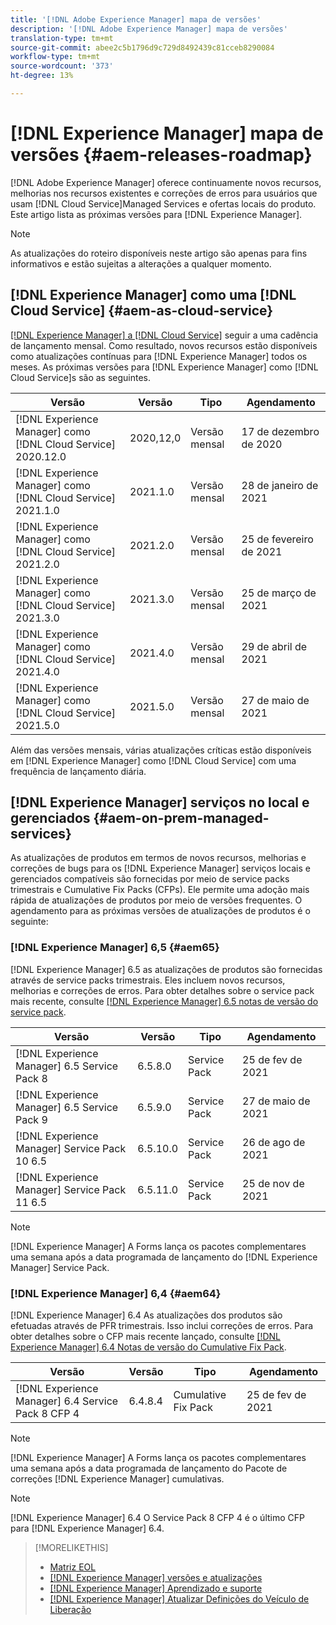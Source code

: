 ```yaml
---
title: '[!DNL Adobe Experience Manager] mapa de versões'
description: '[!DNL Adobe Experience Manager] mapa de versões'
translation-type: tm+mt
source-git-commit: abee2c5b1796d9c729d8492439c81cceb8290084
workflow-type: tm+mt
source-wordcount: '373'
ht-degree: 13%

---
```



# [!DNL Experience Manager] mapa de versões  {#aem-releases-roadmap}

[!DNL Adobe Experience Manager] oferece continuamente novos recursos, melhorias nos recursos existentes e correções de erros para usuários que usam  [!DNL Cloud Service]Managed Services e ofertas locais do produto. Este artigo lista as próximas versões para [!DNL Experience Manager].

>[!NOTE]
>
>As atualizações do roteiro disponíveis neste artigo são apenas para fins informativos e estão sujeitas a alterações a qualquer momento.

## [!DNL Experience Manager] como uma  [!DNL Cloud Service] {#aem-as-cloud-service}

[[!DNL Experience Manager] a  [!DNL Cloud Service]](https://experienceleague.adobe.com/docs/experience-manager-cloud-service/release-notes/home.html) seguir a uma cadência de lançamento mensal. Como resultado, novos recursos estão disponíveis como atualizações contínuas para [!DNL Experience Manager] todos os meses. As próximas versões para [!DNL Experience Manager] como [!DNL Cloud Service]s são as seguintes.

| Versão | Versão | Tipo | Agendamento |
|---|---|---|---|
| [!DNL Experience Manager] como  [!DNL Cloud Service] 2020.12.0 | 2020,12,0 | Versão mensal | 17 de dezembro de 2020 |
| [!DNL Experience Manager] como  [!DNL Cloud Service] 2021.1.0 | 2021.1.0 | Versão mensal | 28 de janeiro de 2021 |
| [!DNL Experience Manager] como  [!DNL Cloud Service] 2021.2.0 | 2021.2.0 | Versão mensal | 25 de fevereiro de 2021 |
| [!DNL Experience Manager] como  [!DNL Cloud Service] 2021.3.0 | 2021.3.0 | Versão mensal | 25 de março de 2021 |
| [!DNL Experience Manager] como  [!DNL Cloud Service] 2021.4.0 | 2021.4.0 | Versão mensal | 29 de abril de 2021 |
| [!DNL Experience Manager] como  [!DNL Cloud Service] 2021.5.0 | 2021.5.0 | Versão mensal | 27 de maio de 2021 |

Além das versões mensais, várias atualizações críticas estão disponíveis em [!DNL Experience Manager] como [!DNL Cloud Service] com uma frequência de lançamento diária.

## [!DNL Experience Manager] serviços no local e gerenciados  {#aem-on-prem-managed-services}

As atualizações de produtos em termos de novos recursos, melhorias e correções de bugs para os [!DNL Experience Manager] serviços locais e gerenciados compatíveis são fornecidas por meio de service packs trimestrais e Cumulative Fix Packs (CFPs). Ele permite uma adoção mais rápida de atualizações de produtos por meio de versões frequentes. O agendamento para as próximas versões de atualizações de produtos é o seguinte:

### [!DNL Experience Manager] 6,5  {#aem65}

[!DNL Experience Manager] 6.5 as atualizações de produtos são fornecidas através de service packs trimestrais. Eles incluem novos recursos, melhorias e correções de erros. Para obter detalhes sobre o service pack mais recente, consulte [[!DNL Experience Manager] 6.5 notas de versão do service pack](https://experienceleague.adobe.com/docs/experience-manager-65/release-notes/service-pack/sp-release-notes.html).

| Versão | Versão | Tipo | Agendamento |
|---|---|---|---|
| [!DNL Experience Manager] 6.5 Service Pack 8 | 6.5.8.0 | Service Pack | 25 de fev de 2021 |
| [!DNL Experience Manager] 6.5 Service Pack 9 | 6.5.9.0 | Service Pack | 27 de maio de 2021 |
| [!DNL Experience Manager] Service Pack 10 6.5 | 6.5.10.0 | Service Pack | 26 de ago de 2021 |
| [!DNL Experience Manager] Service Pack 11 6.5 | 6.5.11.0 | Service Pack | 25 de nov de 2021 |

>[!NOTE]
>
>[!DNL Experience Manager] A Forms lança os pacotes complementares uma semana após a data programada de lançamento do  [!DNL Experience Manager] Service Pack.

### [!DNL Experience Manager] 6,4  {#aem64}

[!DNL Experience Manager] 6.4 As atualizações dos produtos são efetuadas através de PFR trimestrais. Isso inclui correções de erros. Para obter detalhes sobre o CFP mais recente lançado, consulte [[!DNL Experience Manager] 6.4 Notas de versão do Cumulative Fix Pack](https://experienceleague.adobe.com/docs/experience-manager-64/release-notes/cfp-release-notes.html).

| Versão | Versão | Tipo | Agendamento |
|---|---|---|---|
| [!DNL Experience Manager] 6.4 Service Pack 8 CFP 4 | 6.4.8.4 | Cumulative Fix Pack | 25 de fev de 2021 |

>[!NOTE]
>
>[!DNL Experience Manager] A Forms lança os pacotes complementares uma semana após a data programada de lançamento do Pacote de correções  [!DNL Experience Manager] cumulativas.

>[!NOTE]
>
>[!DNL Experience Manager] 6.4 O Service Pack 8 CFP 4 é o último CFP para  [!DNL Experience Manager] 6.4.

>[!MORELIKETHIS]
>
>* [Matriz EOL](https://helpx.adobe.com/br/support/programs/eol-matrix.html)
>* [[!DNL Experience Manager] versões e atualizações](https://helpx.adobe.com/br/experience-manager/aem-releases-updates.html)
>* [[!DNL Experience Manager] Aprendizado e suporte](https://helpx.adobe.com/br/support/experience-manager.html)
>* [[!DNL Experience Manager] Atualizar Definições do Veículo de Liberação](/help/update-release-vehicle-definitions.md)

